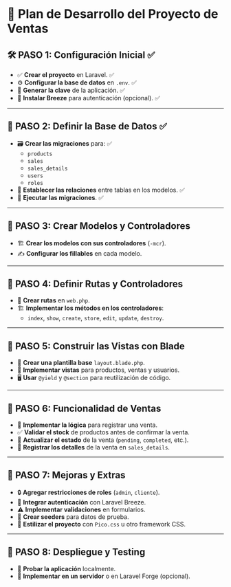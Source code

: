 # 🛒 Plan de Desarrollo del Proyecto de Ventas  

## 🛠 PASO 1: Configuración Inicial  ✅
- ✅ **Crear el proyecto** en Laravel. ✅ 
- ⚙️ **Configurar la base de datos** en `.env`. ✅  
- 🔑 **Generar la clave** de la aplicación.  ✅
- 🔐 **Instalar Breeze** para autenticación (opcional).  ✅

---

## 📌 PASO 2: Definir la Base de Datos  ✅
- 🗃 **Crear las migraciones** para:  ✅
  - `products`  
  - `sales`  
  - `sales_details`  
  - `users`  
  - `roles`  
- 🔗 **Establecer las relaciones** entre tablas en los modelos.  ✅
- 🚀 **Ejecutar las migraciones**.  ✅

---

## 📌 PASO 3: Crear Modelos y Controladores  
- 🏗 **Crear los modelos con sus controladores** (`-mcr`).  
- ✍ **Configurar los fillables** en cada modelo.  

---

## 📌 PASO 4: Definir Rutas y Controladores  
- 🔀 **Crear rutas** en `web.php`.  
- 🏗 **Implementar los métodos en los controladores**:  
  - `index`, `show`, `create`, `store`, `edit`, `update`, `destroy`.  

---

## 📌 PASO 5: Construir las Vistas con Blade  
- 📄 **Crear una plantilla base** `layout.blade.php`.  
- 🎨 **Implementar vistas** para productos, ventas y usuarios.  
- 🖥️ **Usar** `@yield` y `@section` para reutilización de código.  

---

## 📌 PASO 6: Funcionalidad de Ventas  
- 🛒 **Implementar la lógica** para registrar una venta.  
- ✅ **Validar el stock** de productos antes de confirmar la venta.  
- 🔄 **Actualizar el estado** de la venta (`pending`, `completed`, etc.).  
- 📝 **Registrar los detalles** de la venta en `sales_details`.  

---

## 📌 PASO 7: Mejoras y Extras  
- 🔒 **Agregar restricciones de roles** (`admin`, `cliente`).  
- 🔐 **Integrar autenticación** con Laravel Breeze.  
- ⚠️ **Implementar validaciones** en formularios.  
- 🌱 **Crear seeders** para datos de prueba.  
- 🎨 **Estilizar el proyecto** con `Pico.css` u otro framework CSS.  

---

## 📌 PASO 8: Despliegue y Testing  
- 🧪 **Probar la aplicación** localmente.  
- 🚀 **Implementar en un servidor** o en Laravel Forge (opcional).  
